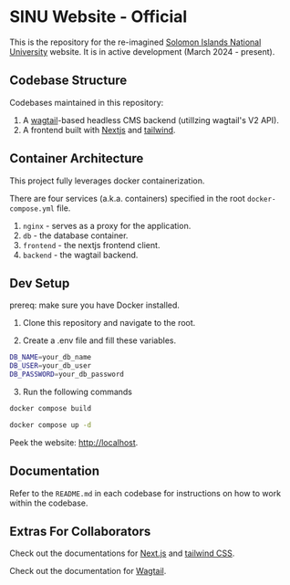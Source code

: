 # SINU Website - Official

This is the repository for the re-imagined [Solomon Islands National University](https://sinu.edu.sb) website. It is in active development (March 2024 - present).

## Codebase Structure

Codebases maintained in this repository:

1. A [wagtail](https://docs.wagtail.org/en/stable/)-based headless CMS backend (utilIzing wagtail's V2 API).
2. A frontend built with [Nextjs](https://nextjs.org) and [tailwind](https://tailwindcss.com/).

## Container Architecture

This project fully leverages docker containerization. 

There are four services (a.k.a. containers) specified in the root `docker-compose.yml` file.

1. `nginx` - serves as a proxy for the application.
2. `db` - the database container.
3. `frontend` - the nextjs frontend client.
4. `backend` - the wagtail backend.

## Dev Setup

prereq: make sure you have Docker installed.

1. Clone this repository and navigate to the root.

2. Create a .env file and fill these variables.

```bash
DB_NAME=your_db_name
DB_USER=your_db_user
DB_PASSWORD=your_db_password
```

3. Run the following commands

```bash
docker compose build
```
```bash
docker compose up -d
```

Peek the website: [http://localhost](http://localhost).

## Documentation

Refer to the `README.md` in each codebase for instructions on how to work within the codebase.

## Extras For Collaborators
Check out the documentations for [Next.js](https://nextjs.org/docs) and [tailwind CSS](https://tailwindcss.com/docs/installation).

Check out the documentation for [Wagtail](https://docs.wagtail.org/en/stable/).




